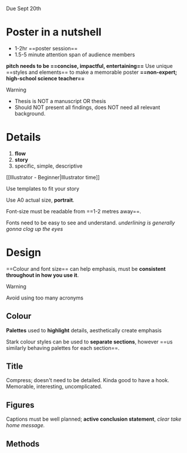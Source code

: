 Due Sept 20th

# Poster in a nutshell
- 1-2hr ==poster session==
- 1.5-5 minute attention span of audience members

**pitch needs to be ==concise, impactful, entertaining==**
Use unique ==styles and elements== to make a memorable poster
**==non-expert; high-school science teacher==**

> [!warning] 
> - Thesis is NOT a manuscript OR thesis
> - Should NOT present all findings, does NOT need all relevant background.

# Details

1. **flow**
2. **story**
3. specific, simple, descriptive

[[Illustrator - Beginner|Illustrator time]]

Use templates to fit your story

Use A0 actual size, **portrait**.

Font-size must be readable from ==1-2 metres away==.

Fonts need to be easy to see and understand.
*underlining is generally gonna clog up the eyes*

# Design

==Colour and font size== can help emphasis, must be **consistent throughout in how you use it**.

> [!warning] 
> Avoid using too many acronyms

## Colour

**Palettes** used to **highlight** details, aesthetically create emphasis

Stark colour styles can be used to **separate sections**, however ==us similarly behaving palettes for each section==.

## Title
Compress; doesn't need to be detailed.
Kinda good to have a hook.
Memorable, interesting, uncomplicated.

## Figures
Captions must be well planned; **active conclusion statement**, *clear take home message.*

## Methods
